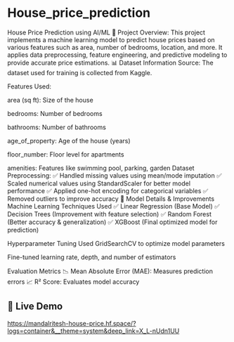 # House_price_prediction
House Price Prediction using AI/ML
📌 Project Overview:
This project implements a machine learning model to predict house prices based on various features such as area, number of bedrooms, location, and more. It applies data preprocessing, feature engineering, and predictive modeling to provide accurate price estimations.
📊 Dataset Information
Source: The dataset used for training is collected from  Kaggle.

Features Used:

area (sq ft): Size of the house

bedrooms: Number of bedrooms

bathrooms: Number of bathrooms

age_of_property: Age of the house (years)

floor_number: Floor level for apartments

amenities: Features like swimming pool, parking, garden
Dataset Preprocessing:
✅ Handled missing values using mean/mode imputation 
✅ Scaled numerical values using StandardScaler for better model performance
✅ Applied one-hot encoding for categorical variables 
✅ Removed outliers to improve accuracy
🧠 Model Details & Improvements
Machine Learning Techniques Used
✅ Linear Regression (Base Model) ✅ Decision Trees (Improvement with feature selection) ✅ Random Forest (Better accuracy & generalization) ✅ XGBoost (Final optimized model for prediction)

Hyperparameter Tuning
Used GridSearchCV to optimize model parameters

Fine-tuned learning rate, depth, and number of estimators

Evaluation Metrics
📉 Mean Absolute Error (MAE): Measures prediction errors 📈 R² Score: Evaluates model accuracy

## 🚀 Live Demo  

https://mandalritesh-house-price.hf.space/?logs=container&__theme=system&deep_link=X_L-nUdn1UU

